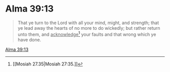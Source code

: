 # Alma 39:13

> That ye turn to the Lord with all your mind, might, and strength; that ye lead away the hearts of no more to do wickedly; but rather return unto them, and <u>acknowledge</u>[^a] your faults and that wrong which ye have done.

[Alma 39:13](https://www.churchofjesuschrist.org/study/scriptures/bofm/alma/39?lang=eng&id=p13#p13)


[^a]: [[Mosiah 27.35|Mosiah 27:35.]]
